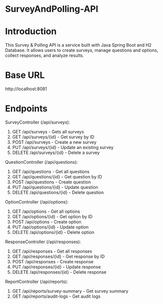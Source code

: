 # SurveyAndPolling-API

# Introduction
This Survey & Polling API is a service built with Java Spring Boot and H2 Database. It allows users to create surveys, manage questions and options, collect responses, and analyze results.

# Base URL
http://localhost:8081

# Endpoints

SurveyController (/api/surveys):
1. GET /api/surveys - Gets all surveys
2. GET /api/surveys/{id} - Get survey by ID
3. POST /api/surveys - Create a new survey
4. PUT /api/surveys/{id} - Update an existing survey
5. DELETE /api/surveys/{id} - Delete a survey


QuestionController (/api/questions):
1. GET /api/questions - Get all questions
2. GET /api/questions/{id} - Get question by ID
3. POST /api/questions - Create question
4. PUT /api/questions/{id} - Update question
5. DELETE /api/questions/{id} - Delete question

OptionController (/api/options):
1. GET /api/options - Get all options
2. GET /api/options/{id} - Get option by ID
3. POST /api/options - Create option
4. PUT /api/options/{id} - Update option
5. DELETE /api/options/{id} - Delete option

ResponseController (/api/responses):
1. GET /api/responses - Get all responses
2. GET /api/responses/{id} - Get response by ID
3. POST /api/responses - Create response
4. PUT /api/responses/{id} - Update response
5. DELETE /api/responses/{id} - Delete response

ReportController (/api/reports):
1. GET /api/reports/survey-summary - Get survey summary
2. GET /api/reports/audit-logs - Get audit logs